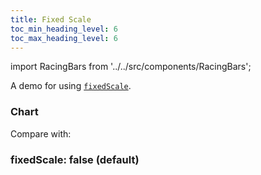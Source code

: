 ```yaml
---
title: Fixed Scale
toc_min_heading_level: 6
toc_max_heading_level: 6
---
```


import RacingBars from '../../src/components/RacingBars';

A demo for using [`fixedScale`](../documentation/options.md#fixedscale).

<!--truncate-->

### Chart

<div className="gallery">
  <RacingBars
    dataUrl="/data/brands.csv"
    dataType="csv"
    title="Brand Values"
    fixedScale={true}
/>

</div>

Compare with:

### fixedScale: false (default)

<div className="gallery">
  <RacingBars
    dataUrl="/data/brands.csv"
    dataType="csv"
    title="Brand Values"
    fixedScale={false}
/>

</div>
